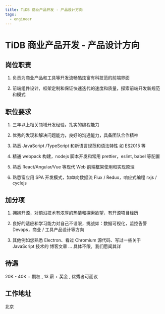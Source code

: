 ```yaml
---
title: TiDB 商业产品开发 - 产品设计方向
tags:
  - engineer
---
```


# TiDB 商业产品开发 - 产品设计方向

## 岗位职责

1. 负责为商业产品和工具等开发流畅酷炫富有科技范的前端界面

2. 前端组件设计，框架定制和保证快速迭代的速度和质量，探索前端开发新规范和模式

## 职位要求

1. 三年以上相关领域开发经验，扎实的编程能力

2. 优秀的发现和解决问题能力，良好的沟通能力，具备团队合作精神

3. 熟悉 JavaScript /TypeScript 和新语言规范和语法特性 如 ES2015 等

4. 精通 webpack 构建，nodejs 脚本开发和常用 prettier，eslint, babel 等配置

5. 熟悉 React/Angular/Vue 等现代 Web 前端框架使用和实现原理

6. 熟悉富应用 SPA 开发模式，如单向数据流 Flux / Redux，响应式编程 rxjs / cyclejs

## 加分项

1. 拥抱开源，对前沿技术有浓厚的热情和探索欲望，有开源项目经历

2. 良好的适应和学习能力对自己不设限，挑战如：数据可视化，监控告警 Devops，商业 / 工具产品设计等方向

3. 其他例如您熟悉 Electron、看过 Chromium 源代码、写过一些关于 JavaScript 技术的 博客文章 ... 具体不限，我们愿闻其详

## 待遇

20K - 40K + 期权 , 13 薪 + 奖金 , 优秀者可面议

## 工作地址

北京

